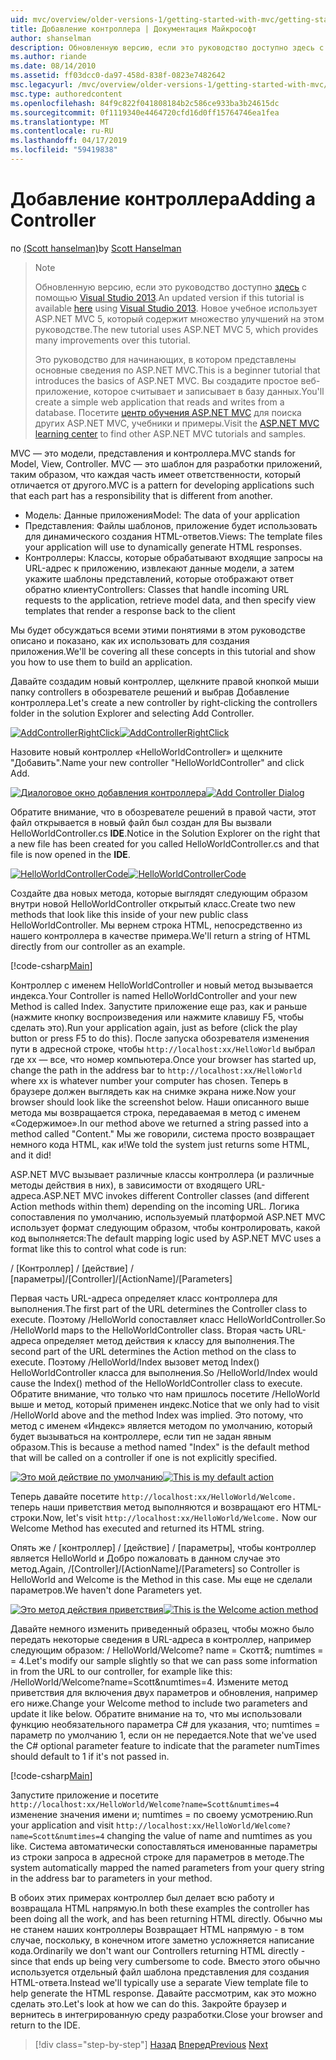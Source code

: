 ```yaml
---
uid: mvc/overview/older-versions-1/getting-started-with-mvc/getting-started-with-mvc-part2
title: Добавление контроллера | Документация Майкрософт
author: shanselman
description: Обновленную версию, если это руководство доступно здесь с помощью Visual Studio 2013. Новое учебное использует ASP.NET MVC 5, который обеспечивает множество улучшений t...
ms.author: riande
ms.date: 08/14/2010
ms.assetid: ff03dcc0-da97-458d-838f-0823e7482642
msc.legacyurl: /mvc/overview/older-versions-1/getting-started-with-mvc/getting-started-with-mvc-part2
msc.type: authoredcontent
ms.openlocfilehash: 84f9c822f041808184b2c586ce933ba3b24615dc
ms.sourcegitcommit: 0f1119340e4464720cfd16d0ff15764746ea1fea
ms.translationtype: MT
ms.contentlocale: ru-RU
ms.lasthandoff: 04/17/2019
ms.locfileid: "59419838"
---
```

# <a name="adding-a-controller"></a><span data-ttu-id="140d1-104">Добавление контроллера</span><span class="sxs-lookup"><span data-stu-id="140d1-104">Adding a Controller</span></span>

<span data-ttu-id="140d1-105">по [(Scott hanselman)](https://github.com/shanselman)</span><span class="sxs-lookup"><span data-stu-id="140d1-105">by [Scott Hanselman](https://github.com/shanselman)</span></span>

> > [!NOTE]
> > <span data-ttu-id="140d1-106">Обновленную версию, если это руководство доступно [здесь](../../getting-started/introduction/getting-started.md) с помощью [Visual Studio 2013](https://my.visualstudio.com/Downloads?q=visual%20studio%202013).</span><span class="sxs-lookup"><span data-stu-id="140d1-106">An updated version if this tutorial is available [here](../../getting-started/introduction/getting-started.md) using [Visual Studio 2013](https://my.visualstudio.com/Downloads?q=visual%20studio%202013).</span></span> <span data-ttu-id="140d1-107">Новое учебное использует ASP.NET MVC 5, который содержит множество улучшений на этом руководстве.</span><span class="sxs-lookup"><span data-stu-id="140d1-107">The new tutorial uses ASP.NET MVC 5, which provides many improvements over this tutorial.</span></span>
>
>
> <span data-ttu-id="140d1-108">Это руководство для начинающих, в котором представлены основные сведения по ASP.NET MVC.</span><span class="sxs-lookup"><span data-stu-id="140d1-108">This is a beginner tutorial that introduces the basics of ASP.NET MVC.</span></span> <span data-ttu-id="140d1-109">Вы создадите простое веб-приложение, которое считывает и записывает в базу данных.</span><span class="sxs-lookup"><span data-stu-id="140d1-109">You'll create a simple web application that reads and writes from a database.</span></span> <span data-ttu-id="140d1-110">Посетите [центр обучения ASP.NET MVC](../../../index.md) для поиска других ASP.NET MVC, учебники и примеры.</span><span class="sxs-lookup"><span data-stu-id="140d1-110">Visit the [ASP.NET MVC learning center](../../../index.md) to find other ASP.NET MVC tutorials and samples.</span></span>


<span data-ttu-id="140d1-111">MVC — это модели, представления и контроллера.</span><span class="sxs-lookup"><span data-stu-id="140d1-111">MVC stands for Model, View, Controller.</span></span> <span data-ttu-id="140d1-112">MVC — это шаблон для разработки приложений, таким образом, что каждая часть имеет ответственности, который отличается от другого.</span><span class="sxs-lookup"><span data-stu-id="140d1-112">MVC is a pattern for developing applications such that each part has a responsibility that is different from another.</span></span>

- <span data-ttu-id="140d1-113">Модель: Данные приложения</span><span class="sxs-lookup"><span data-stu-id="140d1-113">Model: The data of your application</span></span>
- <span data-ttu-id="140d1-114">Представления: Файлы шаблонов, приложение будет использовать для динамического создания HTML-ответов.</span><span class="sxs-lookup"><span data-stu-id="140d1-114">Views: The template files your application will use to dynamically generate HTML responses.</span></span>
- <span data-ttu-id="140d1-115">Контроллеры: Классы, которые обрабатывают входящие запросы на URL-адрес к приложению, извлекают данные модели, а затем укажите шаблоны представлений, которые отображают ответ обратно клиенту</span><span class="sxs-lookup"><span data-stu-id="140d1-115">Controllers: Classes that handle incoming URL requests to the application, retrieve model data, and then specify view templates that render a response back to the client</span></span>

<span data-ttu-id="140d1-116">Мы будет обсуждаться всеми этими понятиями в этом руководстве описано и показано, как их использовать для создания приложения.</span><span class="sxs-lookup"><span data-stu-id="140d1-116">We'll be covering all these concepts in this tutorial and show you how to use them to build an application.</span></span>

<span data-ttu-id="140d1-117">Давайте создадим новый контроллер, щелкните правой кнопкой мыши папку controllers в обозревателе решений и выбрав Добавление контроллера.</span><span class="sxs-lookup"><span data-stu-id="140d1-117">Let's create a new controller by right-clicking the controllers folder in the solution Explorer and selecting Add Controller.</span></span>

<span data-ttu-id="140d1-118">[![AddControllerRightClick](getting-started-with-mvc-part2/_static/image2.png)](getting-started-with-mvc-part2/_static/image1.png)</span><span class="sxs-lookup"><span data-stu-id="140d1-118">[![AddControllerRightClick](getting-started-with-mvc-part2/_static/image2.png)](getting-started-with-mvc-part2/_static/image1.png)</span></span>

<span data-ttu-id="140d1-119">Назовите новый контроллер «HelloWorldController» и щелкните "Добавить".</span><span class="sxs-lookup"><span data-stu-id="140d1-119">Name your new controller "HelloWorldController" and click Add.</span></span>

<span data-ttu-id="140d1-120">[![Диалоговое окно добавления контроллера](getting-started-with-mvc-part2/_static/image4.png)](getting-started-with-mvc-part2/_static/image3.png)</span><span class="sxs-lookup"><span data-stu-id="140d1-120">[![Add Controller Dialog](getting-started-with-mvc-part2/_static/image4.png)](getting-started-with-mvc-part2/_static/image3.png)</span></span>

<span data-ttu-id="140d1-121">Обратите внимание, что в обозревателе решений в правой части, этот файл открывается в новый файл был создан для Вы вызвали HelloWorldController.cs **IDE**.</span><span class="sxs-lookup"><span data-stu-id="140d1-121">Notice in the Solution Explorer on the right that a new file has been created for you called HelloWorldController.cs and that file is now opened in the **IDE**.</span></span>

<span data-ttu-id="140d1-122">[![HelloWorldControllerCode](getting-started-with-mvc-part2/_static/image6.png)](getting-started-with-mvc-part2/_static/image5.png)</span><span class="sxs-lookup"><span data-stu-id="140d1-122">[![HelloWorldControllerCode](getting-started-with-mvc-part2/_static/image6.png)](getting-started-with-mvc-part2/_static/image5.png)</span></span>

<span data-ttu-id="140d1-123">Создайте два новых метода, которые выглядят следующим образом внутри новой HelloWorldController открытый класс.</span><span class="sxs-lookup"><span data-stu-id="140d1-123">Create two new methods that look like this inside of your new public class HelloWorldController.</span></span> <span data-ttu-id="140d1-124">Мы вернем строка HTML, непосредственно из нашего контроллера в качестве примера.</span><span class="sxs-lookup"><span data-stu-id="140d1-124">We'll return a string of HTML directly from our controller as an example.</span></span>

[!code-csharp[Main](getting-started-with-mvc-part2/samples/sample1.cs)]

<span data-ttu-id="140d1-125">Контроллер с именем HelloWorldController и новый метод вызывается индекса.</span><span class="sxs-lookup"><span data-stu-id="140d1-125">Your Controller is named HelloWorldController and your new Method is called Index.</span></span> <span data-ttu-id="140d1-126">Запустите приложение еще раз, как и раньше (нажмите кнопку воспроизведения или нажмите клавишу F5, чтобы сделать это).</span><span class="sxs-lookup"><span data-stu-id="140d1-126">Run your application again, just as before (click the play button or press F5 to do this).</span></span> <span data-ttu-id="140d1-127">После запуска обозревателя изменения пути в адресной строке, чтобы `http://localhost:xx/HelloWorld` выбрал где xx — все, что номер компьютера.</span><span class="sxs-lookup"><span data-stu-id="140d1-127">Once your browser has started up, change the path in the address bar to `http://localhost:xx/HelloWorld` where xx is whatever number your computer has chosen.</span></span> <span data-ttu-id="140d1-128">Теперь в браузере должен выглядеть как на снимке экрана ниже.</span><span class="sxs-lookup"><span data-stu-id="140d1-128">Now your browser should look like the screenshot below.</span></span> <span data-ttu-id="140d1-129">Наши описанного выше метода мы возвращается строка, передаваемая в метод с именем «Содержимое».</span><span class="sxs-lookup"><span data-stu-id="140d1-129">In our method above we returned a string passed into a method called "Content."</span></span> <span data-ttu-id="140d1-130">Мы же говорили, система просто возвращает немного кода HTML, как и!</span><span class="sxs-lookup"><span data-stu-id="140d1-130">We told the system just returns some HTML, and it did!</span></span>

<span data-ttu-id="140d1-131">ASP.NET MVC вызывает различные классы контроллера (и различные методы действия в них), в зависимости от входящего URL-адреса.</span><span class="sxs-lookup"><span data-stu-id="140d1-131">ASP.NET MVC invokes different Controller classes (and different Action methods within them) depending on the incoming URL.</span></span> <span data-ttu-id="140d1-132">Логика сопоставления по умолчанию, используемый платформой ASP.NET MVC использует формат следующим образом, чтобы контролировать, какой код выполняется:</span><span class="sxs-lookup"><span data-stu-id="140d1-132">The default mapping logic used by ASP.NET MVC uses a format like this to control what code is run:</span></span>

<span data-ttu-id="140d1-133">/ [Контроллер] / [действие] / [параметры]</span><span class="sxs-lookup"><span data-stu-id="140d1-133">/[Controller]/[ActionName]/[Parameters]</span></span>

<span data-ttu-id="140d1-134">Первая часть URL-адреса определяет класс контроллера для выполнения.</span><span class="sxs-lookup"><span data-stu-id="140d1-134">The first part of the URL determines the Controller class to execute.</span></span> <span data-ttu-id="140d1-135">Поэтому /HelloWorld сопоставляет класс HelloWorldController.</span><span class="sxs-lookup"><span data-stu-id="140d1-135">So /HelloWorld maps to the HelloWorldController class.</span></span> <span data-ttu-id="140d1-136">Вторая часть URL-адреса определяет метод действия к классу для выполнения.</span><span class="sxs-lookup"><span data-stu-id="140d1-136">The second part of the URL determines the Action method on the class to execute.</span></span> <span data-ttu-id="140d1-137">Поэтому /HelloWorld/Index вызовет метод Index() HelloWorldController класса для выполнения.</span><span class="sxs-lookup"><span data-stu-id="140d1-137">So /HelloWorld/Index would cause the Index() method of the HelloWorldController class to execute.</span></span> <span data-ttu-id="140d1-138">Обратите внимание, что только что нам пришлось посетите /HelloWorld выше и метод, который применен индекс.</span><span class="sxs-lookup"><span data-stu-id="140d1-138">Notice that we only had to visit /HelloWorld above and the method Index was implied.</span></span> <span data-ttu-id="140d1-139">Это потому, что метод с именем «Индекс» является методом по умолчанию, который будет вызываться на контроллере, если тип не задан явным образом.</span><span class="sxs-lookup"><span data-stu-id="140d1-139">This is because a method named "Index" is the default method that will be called on a controller if one is not explicitly specified.</span></span>

<span data-ttu-id="140d1-140">[![Это мой действие по умолчанию](getting-started-with-mvc-part2/_static/image8.png)](getting-started-with-mvc-part2/_static/image7.png)</span><span class="sxs-lookup"><span data-stu-id="140d1-140">[![This is my default action](getting-started-with-mvc-part2/_static/image8.png)](getting-started-with-mvc-part2/_static/image7.png)</span></span>

<span data-ttu-id="140d1-141">Теперь давайте посетите `http://localhost:xx/HelloWorld/Welcome.` теперь наши приветствия метод выполняются и возвращают его HTML-строки.</span><span class="sxs-lookup"><span data-stu-id="140d1-141">Now, let's visit `http://localhost:xx/HelloWorld/Welcome.` Now our Welcome Method has executed and returned its HTML string.</span></span>

<span data-ttu-id="140d1-142">Опять же / [контроллер] / [действие] / [параметры], чтобы контроллер является HelloWorld и Добро пожаловать в данном случае это метод.</span><span class="sxs-lookup"><span data-stu-id="140d1-142">Again, /[Controller]/[ActionName]/[Parameters] so Controller is HelloWorld and Welcome is the Method in this case.</span></span> <span data-ttu-id="140d1-143">Мы еще не сделали параметров.</span><span class="sxs-lookup"><span data-stu-id="140d1-143">We haven't done Parameters yet.</span></span>

<span data-ttu-id="140d1-144">[![Это метод действия приветствия](getting-started-with-mvc-part2/_static/image10.png)](getting-started-with-mvc-part2/_static/image9.png)</span><span class="sxs-lookup"><span data-stu-id="140d1-144">[![This is the Welcome action method](getting-started-with-mvc-part2/_static/image10.png)](getting-started-with-mvc-part2/_static/image9.png)</span></span>

<span data-ttu-id="140d1-145">Давайте немного изменить приведенный образец, чтобы можно было передать некоторые сведения в URL-адреса в контроллер, например следующим образом: / HelloWorld/Welcome? name = Скотт&amp;; numtimes = = 4.</span><span class="sxs-lookup"><span data-stu-id="140d1-145">Let's modify our sample slightly so that we can pass some information in from the URL to our controller, for example like this: /HelloWorld/Welcome?name=Scott&amp;numtimes=4.</span></span> <span data-ttu-id="140d1-146">Измените метод приветствия для включения двух параметров и обновления, например его ниже.</span><span class="sxs-lookup"><span data-stu-id="140d1-146">Change your Welcome method to include two parameters and update it like below.</span></span> <span data-ttu-id="140d1-147">Обратите внимание на то, что мы использовали функцию необязательного параметра C# для указания, что; numtimes = параметр по умолчанию 1, если он не передается.</span><span class="sxs-lookup"><span data-stu-id="140d1-147">Note that we've used the C# optional parameter feature to indicate that the parameter numTimes should default to 1 if it's not passed in.</span></span>

[!code-csharp[Main](getting-started-with-mvc-part2/samples/sample2.cs)]

<span data-ttu-id="140d1-148">Запустите приложение и посетите `http://localhost:xx/HelloWorld/Welcome?name=Scott&numtimes=4` изменение значения имени и; numtimes = по своему усмотрению.</span><span class="sxs-lookup"><span data-stu-id="140d1-148">Run your application and visit `http://localhost:xx/HelloWorld/Welcome?name=Scott&numtimes=4` changing the value of name and numtimes as you like.</span></span> <span data-ttu-id="140d1-149">Система автоматически сопоставляться именованные параметры из строки запроса в адресной строке для параметров в методе.</span><span class="sxs-lookup"><span data-stu-id="140d1-149">The system automatically mapped the named parameters from your query string in the address bar to parameters in your method.</span></span>

<span data-ttu-id="140d1-150">В обоих этих примерах контроллер был делает всю работу и возвращала HTML напрямую.</span><span class="sxs-lookup"><span data-stu-id="140d1-150">In both these examples the controller has been doing all the work, and has been returning HTML directly.</span></span> <span data-ttu-id="140d1-151">Обычно мы не станем наших контроллеры Возвращает HTML напрямую - в том случае, поскольку, в конечном итоге заметно усложняется написание кода.</span><span class="sxs-lookup"><span data-stu-id="140d1-151">Ordinarily we don't want our Controllers returning HTML directly - since that ends up being very cumbersome to code.</span></span> <span data-ttu-id="140d1-152">Вместо этого обычно используется отдельный файл шаблона представления для создания HTML-ответа.</span><span class="sxs-lookup"><span data-stu-id="140d1-152">Instead we'll typically use a separate View template file to help generate the HTML response.</span></span> <span data-ttu-id="140d1-153">Давайте рассмотрим, как это можно сделать это.</span><span class="sxs-lookup"><span data-stu-id="140d1-153">Let's look at how we can do this.</span></span> <span data-ttu-id="140d1-154">Закройте браузер и вернитесь в интегрированную среду разработки.</span><span class="sxs-lookup"><span data-stu-id="140d1-154">Close your browser and return to the IDE.</span></span>

> [!div class="step-by-step"]
> <span data-ttu-id="140d1-155">[Назад](getting-started-with-mvc-part1.md)
> [Вперед](getting-started-with-mvc-part3.md)</span><span class="sxs-lookup"><span data-stu-id="140d1-155">[Previous](getting-started-with-mvc-part1.md)
[Next](getting-started-with-mvc-part3.md)</span></span>

